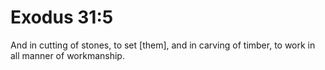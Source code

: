 # Exodus 31:5

And in cutting of stones, to set [them], and in carving of timber, to work in all manner of workmanship.